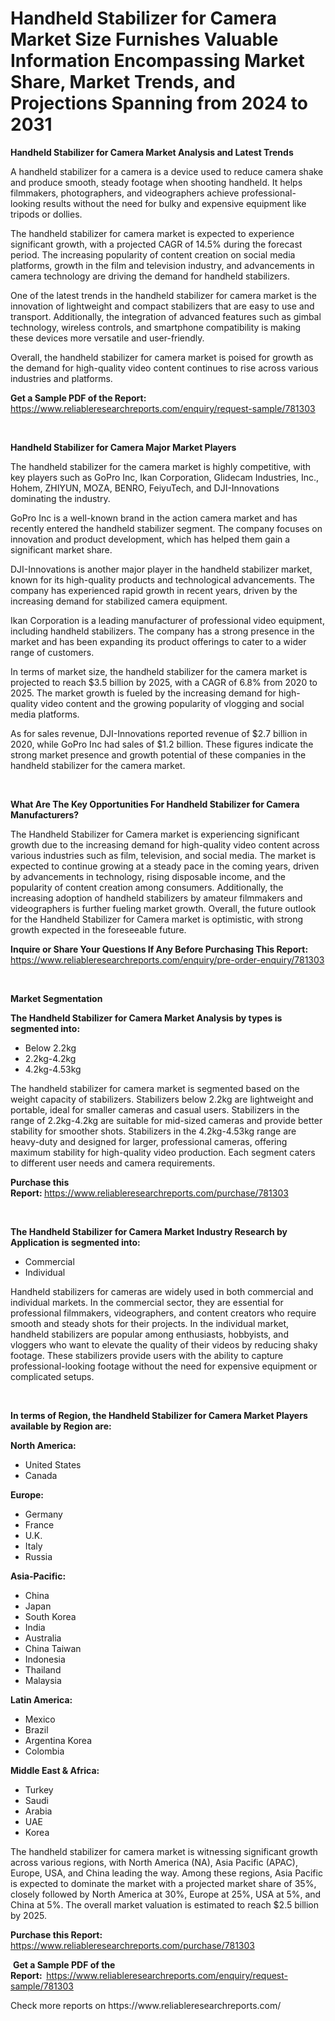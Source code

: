 <p><h1>Handheld Stabilizer for Camera Market Size Furnishes Valuable Information Encompassing Market Share, Market Trends, and Projections Spanning from 2024 to 2031</h1></p><p><strong>Handheld Stabilizer for Camera Market Analysis and Latest Trends</strong></p>
<p><p>A handheld stabilizer for a camera is a device used to reduce camera shake and produce smooth, steady footage when shooting handheld. It helps filmmakers, photographers, and videographers achieve professional-looking results without the need for bulky and expensive equipment like tripods or dollies.</p><p>The handheld stabilizer for camera market is expected to experience significant growth, with a projected CAGR of 14.5% during the forecast period. The increasing popularity of content creation on social media platforms, growth in the film and television industry, and advancements in camera technology are driving the demand for handheld stabilizers.</p><p>One of the latest trends in the handheld stabilizer for camera market is the innovation of lightweight and compact stabilizers that are easy to use and transport. Additionally, the integration of advanced features such as gimbal technology, wireless controls, and smartphone compatibility is making these devices more versatile and user-friendly.</p><p>Overall, the handheld stabilizer for camera market is poised for growth as the demand for high-quality video content continues to rise across various industries and platforms.</p></p>
<p><strong>Get a Sample PDF of the Report:&nbsp;</strong> <a href="https://www.reliableresearchreports.com/enquiry/request-sample/781303">https://www.reliableresearchreports.com/enquiry/request-sample/781303</a></p>
<p>&nbsp;</p>
<p><strong>Handheld Stabilizer for Camera Major Market Players</strong></p>
<p><p>The handheld stabilizer for the camera market is highly competitive, with key players such as GoPro Inc, Ikan Corporation, Glidecam Industries, Inc., Hohem, ZHIYUN, MOZA, BENRO, FeiyuTech, and DJI-Innovations dominating the industry.</p><p>GoPro Inc is a well-known brand in the action camera market and has recently entered the handheld stabilizer segment. The company focuses on innovation and product development, which has helped them gain a significant market share.</p><p>DJI-Innovations is another major player in the handheld stabilizer market, known for its high-quality products and technological advancements. The company has experienced rapid growth in recent years, driven by the increasing demand for stabilized camera equipment.</p><p>Ikan Corporation is a leading manufacturer of professional video equipment, including handheld stabilizers. The company has a strong presence in the market and has been expanding its product offerings to cater to a wider range of customers.</p><p>In terms of market size, the handheld stabilizer for the camera market is projected to reach $3.5 billion by 2025, with a CAGR of 6.8% from 2020 to 2025. The market growth is fueled by the increasing demand for high-quality video content and the growing popularity of vlogging and social media platforms.</p><p>As for sales revenue, DJI-Innovations reported revenue of $2.7 billion in 2020, while GoPro Inc had sales of $1.2 billion. These figures indicate the strong market presence and growth potential of these companies in the handheld stabilizer for the camera market.</p></p>
<p>&nbsp;</p>
<p><strong>What Are The Key Opportunities For Handheld Stabilizer for Camera Manufacturers?</strong></p>
<p><p>The Handheld Stabilizer for Camera market is experiencing significant growth due to the increasing demand for high-quality video content across various industries such as film, television, and social media. The market is expected to continue growing at a steady pace in the coming years, driven by advancements in technology, rising disposable income, and the popularity of content creation among consumers. Additionally, the increasing adoption of handheld stabilizers by amateur filmmakers and videographers is further fueling market growth. Overall, the future outlook for the Handheld Stabilizer for Camera market is optimistic, with strong growth expected in the foreseeable future.</p></p>
<p><strong>Inquire or Share Your Questions If Any Before Purchasing This Report:</strong> <a href="https://www.reliableresearchreports.com/enquiry/pre-order-enquiry/781303">https://www.reliableresearchreports.com/enquiry/pre-order-enquiry/781303</a></p>
<p>&nbsp;</p>
<p><strong>Market Segmentation</strong></p>
<p><strong>The Handheld Stabilizer for Camera Market Analysis by types is segmented into:</strong></p>
<p><ul><li>Below 2.2kg</li><li>2.2kg-4.2kg</li><li>4.2kg-4.53kg</li></ul></p>
<p><p>The handheld stabilizer for camera market is segmented based on the weight capacity of stabilizers. Stabilizers below 2.2kg are lightweight and portable, ideal for smaller cameras and casual users. Stabilizers in the range of 2.2kg-4.2kg are suitable for mid-sized cameras and provide better stability for smoother shots. Stabilizers in the 4.2kg-4.53kg range are heavy-duty and designed for larger, professional cameras, offering maximum stability for high-quality video production. Each segment caters to different user needs and camera requirements.</p></p>
<p><strong>Purchase this Report:&nbsp;</strong><a href="https://www.reliableresearchreports.com/purchase/781303">https://www.reliableresearchreports.com/purchase/781303</a></p>
<p>&nbsp;</p>
<p><strong>The Handheld Stabilizer for Camera Market Industry Research by Application is segmented into:</strong></p>
<p><ul><li>Commercial</li><li>Individual</li></ul></p>
<p><p>Handheld stabilizers for cameras are widely used in both commercial and individual markets. In the commercial sector, they are essential for professional filmmakers, videographers, and content creators who require smooth and steady shots for their projects. In the individual market, handheld stabilizers are popular among enthusiasts, hobbyists, and vloggers who want to elevate the quality of their videos by reducing shaky footage. These stabilizers provide users with the ability to capture professional-looking footage without the need for expensive equipment or complicated setups.</p></p>
<p>&nbsp;</p>
<p><strong>In terms of Region, the Handheld Stabilizer for Camera Market Players available by Region are:</strong></p>
<p>
    <p> <strong> North America: </strong>
        <ul>
            <li>United States</li>
            <li>Canada</li>
        </ul>
        </p> 
    <p> <strong> Europe: </strong>
        <ul>
            <li>Germany</li>
            <li>France</li>
            <li>U.K.</li>
            <li>Italy</li>
            <li>Russia</li>
        </ul>
        </p> 
    <p> <strong> Asia-Pacific: </strong>
        <ul>
            <li>China</li>
            <li>Japan</li>
            <li>South Korea</li>
            <li>India</li>
            <li>Australia</li>
            <li>China Taiwan</li>
            <li>Indonesia</li>
            <li>Thailand</li>
            <li>Malaysia</li>
        </ul>
        </p> 
    <p> <strong> Latin America: </strong>
        <ul>
            <li>Mexico</li>
            <li>Brazil</li>
            <li>Argentina Korea</li>
            <li>Colombia</li>
        </ul>
        </p> 
    <p> <strong> Middle East & Africa: </strong>
        <ul>
            <li>Turkey</li>
            <li>Saudi</li>
            <li>Arabia</li>
            <li>UAE</li>
            <li>Korea</li>
        </ul>
    </p>
    </p>
<p><p>The handheld stabilizer for camera market is witnessing significant growth across various regions, with North America (NA), Asia Pacific (APAC), Europe, USA, and China leading the way. Among these regions, Asia Pacific is expected to dominate the market with a projected market share of 35%, closely followed by North America at 30%, Europe at 25%, USA at 5%, and China at 5%. The overall market valuation is estimated to reach $2.5 billion by 2025.</p></p>
<p><strong>Purchase this Report: </strong><a href="https://www.reliableresearchreports.com/purchase/781303">https://www.reliableresearchreports.com/purchase/781303</a></p>
<p>&nbsp;<strong>Get a Sample PDF of the Report:&nbsp;&nbsp;</strong><a href="https://www.reliableresearchreports.com/enquiry/request-sample/781303">https://www.reliableresearchreports.com/enquiry/request-sample/781303</a></p>
<p><strong></strong></p>
<p>Check more reports on https://www.reliableresearchreports.com/</p>